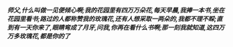 ***师父,什么叫做一见便倾心啊;我的花园里有四万万朵花,每天早晨,我捧一本书,坐在花园里看书;路过的人都称赞我的玫瑰花,还有人想采取一两朵的,我都不理不睬;直到有一天你来了,眼睛弯成了月牙,问我,你再在看什么书啊;那一刻我就知道,这四万万多玫瑰花,都是你的了***